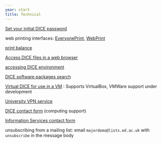 ```yaml
---
year: start
title: Technical
---
```


[Set your initial DICE password](http://pp.inf.ed.ac.uk/)

web printing interfaces: [EveryonePrint](https://www.everyoneprint.is.ed.ac.uk), [WebPrint](https://webprint.inf.ed.ac.uk)

[print balance](https://www.manageprint.is.ed.ac.uk/)

[Access DICE files in a web browser](https://ifile.inf.ed.ac.uk/)

[accessing DICE environment](http://computing.help.inf.ed.ac.uk/nx/)

[DICE software packages search](http://pkgsearch.inf.ed.ac.uk/pkgsearch.shtml)

[Virtual DICE for use in a VM](http://computing.help.inf.ed.ac.uk/vdice) : Supports VirtualBox, VMWare support under development

[University VPN service](http://www.ed.ac.uk/schools-departments/information-services/services/computing/desktop-personal/vpn/vpn-service-using)

[DICE contact form](https://www.inf.ed.ac.uk/systems/support/form/) (computing support)

[Information Services contact form](https://ed.unidesk.ac.uk/tas/public/)

unsubscribing from a mailing list: email `majordomo@lists.ed.ac.uk` with `unsubscribe` in the message body
